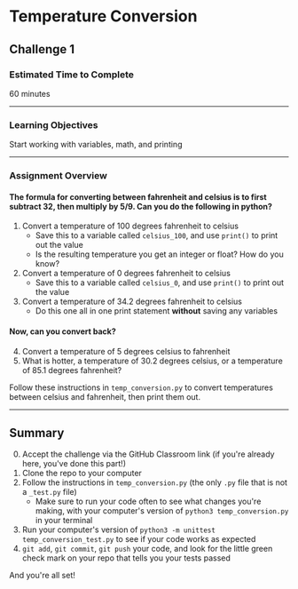 # Temperature Conversion

## Challenge 1

### Estimated Time to Complete

60 minutes

---

### Learning Objectives

Start working with variables, math, and printing

---

### Assignment Overview

#### The formula for converting between fahrenheit and celsius is to first subtract 32, then multiply by 5/9. Can you do the following in python?

1. Convert a temperature of 100 degrees fahrenheit to celsius
    * Save this to a variable called `celsius_100`, and use `print()` to print out the value
    * Is the resulting temperature you get an integer or float? How do you know?
2. Convert a temperature of 0 degrees fahrenheit to celsius
    * Save this to a variable called `celsius_0`, and use `print()` to print out the value
3. Convert a temperature of 34.2 degrees fahrenheit to celsius
    * Do this one all in one print statement **without** saving any variables


#### Now, can you convert back?

4. Convert a temperature of 5 degrees celsius to fahrenheit
5. What is hotter, a temperature of 30.2 degrees celsius, or a temperature of 85.1 degrees fahrenheit?


Follow these instructions in `temp_conversion.py` to convert temperatures between celsius and fahrenheit, then print them out.

---

## Summary

0. Accept the challenge via the GitHub Classroom link (if you're already here, you've done this part!)
1. Clone the repo to your computer
2. Follow the instructions in `temp_conversion.py` (the only `.py` file that is not a `_test.py` file)
   - Make sure to run your code often to see what changes you're making, with your computer's version of `python3 temp_conversion.py` in your terminal
3. Run your computer's version of `python3 -m unittest temp_conversion_test.py` to see if your code works as expected
4. `git add`, `git commit`, `git push` your code, and look for the little green check mark on your repo that tells you your tests passed

And you're all set!
